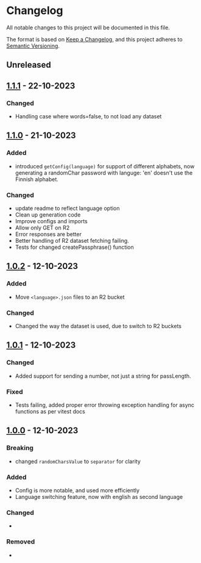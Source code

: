 # Changelog

All notable changes to this project will be documented in this file.

The format is based on [Keep a Changelog](https://keepachangelog.com/en/1.0.0/),
and this project adheres to [Semantic Versioning](https://semver.org/spec/v2.0.0.html).

## Unreleased

## [1.1.1](https://github.com/ogdakke/api-sala/releases/1.1.1) - 22-10-2023

### Changed

- Handling case where words=false, to not load any dataset

## [1.1.0](https://github.com/ogdakke/api-sala/releases/1.1.0) - 21-10-2023

### Added

- introduced `getConfig(language)` for support of different alphabets, now generating a randomChar password with languge: 'en' doesn't use the Finnish alphabet.

### Changed

- update readme to reflect language option
- Clean up generation code
- Improve configs and imports
- Allow only GET on R2
- Error responses are better
- Better handling of R2 dataset fetching failing.
- Tests for changed createPassphrase() function

## [1.0.2](https://github.com/ogdakke/api-sala/releases/1.0.2) - 12-10-2023

### Added

- Move `<language>.json` files to an R2 bucket

### Changed

- Changed the way the dataset is used, due to switch to R2 buckets

## [1.0.1](https://github.com/ogdakke/api-sala/releases/1.0.1) - 12-10-2023

### Changed

- Added support for sending a number, not just a string for passLength.

### Fixed

- Tests failing, added proper error throwing exception handling for async functions as per vitest docs

## [1.0.0](https://github.com/ogdakke/api-sala/releases/1.0.0) - 12-10-2023

### Breaking

- changed `randomCharsValue` to `separator` for clarity

### Added

- Config is more notable, and used more efficiently
- Language switching feature, now with english as second language

### Changed

-

### Removed

-
